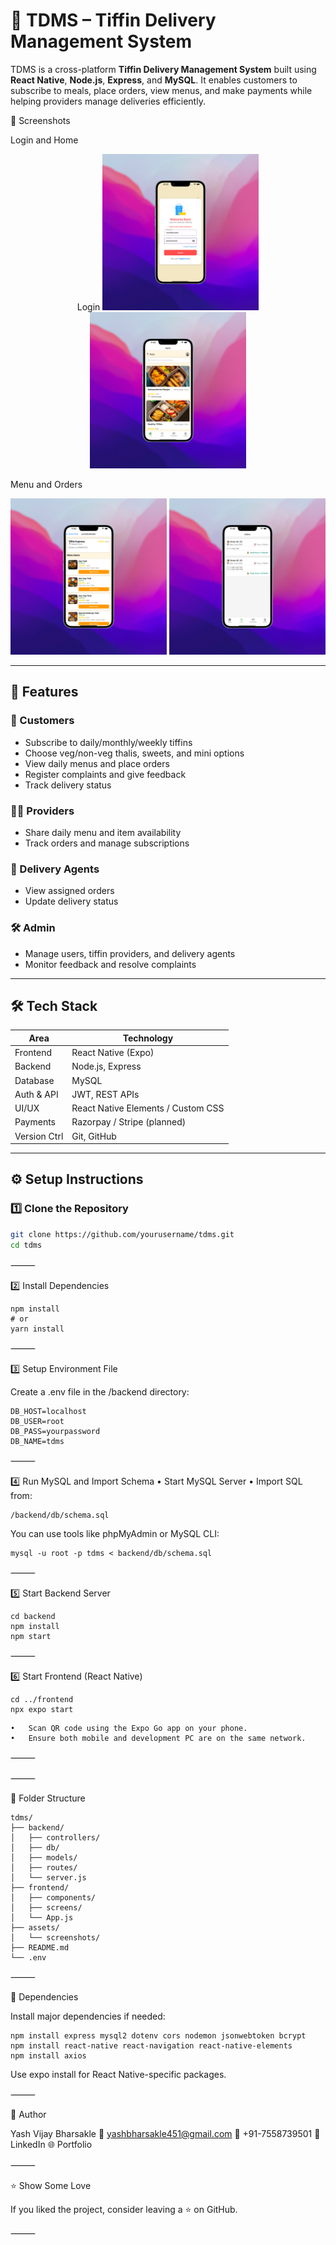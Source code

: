 # 🍱 TDMS – Tiffin Delivery Management System

TDMS is a cross-platform **Tiffin Delivery Management System** built using **React Native**, **Node.js**, **Express**, and **MySQL**. It enables customers to subscribe to meals, place orders, view menus, and make payments while helping providers manage deliveries efficiently.

📸 Screenshots

Login and Home

<p align="center">
	Login
  <img src="assets/screenshots/login.png" alt="Login" width="250"/>
  <img src="assets/screenshots/home.png" alt="Home" width="250"/>
</p>


Menu and Orders

<p align="center">
  <img src="assets/screenshots/menu.png" alt="Menu" width="250"/>
  <img src="assets/screenshots/orders.png" alt="Orders" width="250"/>
</p>

---

## 🚀 Features

### 👤 Customers
- Subscribe to daily/monthly/weekly tiffins
- Choose veg/non-veg thalis, sweets, and mini options
- View daily menus and place orders
- Register complaints and give feedback
- Track delivery status

### 🧑‍🍳 Providers
- Share daily menu and item availability
- Track orders and manage subscriptions

### 🚚 Delivery Agents
- View assigned orders
- Update delivery status

### 🛠 Admin
- Manage users, tiffin providers, and delivery agents
- Monitor feedback and resolve complaints

---

## 🛠 Tech Stack

| Area         | Technology                         |
|--------------|-------------------------------------|
| Frontend     | React Native (Expo)                |
| Backend      | Node.js, Express                   |
| Database     | MySQL                              |
| Auth & API   | JWT, REST APIs                     |
| UI/UX        | React Native Elements / Custom CSS |
| Payments     | Razorpay / Stripe (planned)        |
| Version Ctrl | Git, GitHub                        |

---

## ⚙️ Setup Instructions

### 1️⃣ Clone the Repository

```bash
git clone https://github.com/yourusername/tdms.git
cd tdms
```

⸻

2️⃣ Install Dependencies
```
npm install
# or
yarn install
```

⸻

3️⃣ Setup Environment File

Create a .env file in the /backend directory:
```
DB_HOST=localhost
DB_USER=root
DB_PASS=yourpassword
DB_NAME=tdms
```

⸻

4️⃣ Run MySQL and Import Schema
	•	Start MySQL Server
	•	Import SQL from:
```
/backend/db/schema.sql
```
You can use tools like phpMyAdmin or MySQL CLI:
```
mysql -u root -p tdms < backend/db/schema.sql
```

⸻

5️⃣ Start Backend Server
```
cd backend
npm install
npm start

```
⸻

6️⃣ Start Frontend (React Native)
```
cd ../frontend
npx expo start
```

	•	Scan QR code using the Expo Go app on your phone.
	•	Ensure both mobile and development PC are on the same network.

⸻


⸻

📁 Folder Structure
```
tdms/
├── backend/
│   ├── controllers/
│   ├── db/
│   ├── models/
│   ├── routes/
│   └── server.js
├── frontend/
│   ├── components/
│   ├── screens/
│   └── App.js
├── assets/
│   └── screenshots/
├── README.md
└── .env
```

⸻

📎 Dependencies

Install major dependencies if needed:
```
npm install express mysql2 dotenv cors nodemon jsonwebtoken bcrypt
npm install react-native react-navigation react-native-elements
npm install axios
```
Use expo install for React Native-specific packages.

⸻

🙌 Author

Yash Vijay Bharsakle
📧 yashbharsakle451@gmail.com
📱 +91-7558739501
🔗 LinkedIn
🌐 Portfolio

⸻

⭐️ Show Some Love

If you liked the project, consider leaving a ⭐ on GitHub.

⸻
